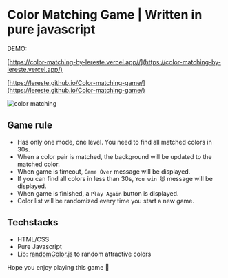 # Color Matching Game | Written in pure javascript

DEMO: 

[https://color-matching-by-lereste.vercel.app//](https://color-matching-by-lereste.vercel.app/)

[https://lereste.github.io/Color-matching-game/](https://lereste.github.io/Color-matching-game/)

![color matching](https://user-images.githubusercontent.com/63438266/147390554-4cedf098-c7fa-442c-9524-8cad8022e643.png)

## Game rule 

- Has only one mode, one level. You need to find all matched colors in 30s.
- When a color pair is matched, the background will be updated to the matched color.
- When game is timeout, `Game Over` message will be displayed.
- If you can find all colors in less than 30s, `You win 😸` message will be displayed.
- When game is finished, a `Play Again` button is displayed.
- Color list will be randomized every time you start a new game.

## Techstacks

- HTML/CSS
- Pure Javascript
- Lib: [randomColor.js](https://randomcolor.lllllllllllllllll.com/) to random attractive colors

Hope you enjoy playing this game 🤩
